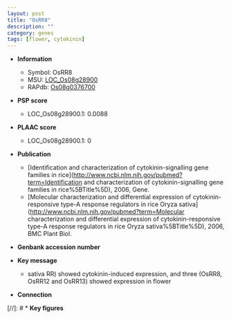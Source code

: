 ```yaml
---
layout: post
title: "OsRR8"
description: ""
category: genes
tags: [flower, cytokinin]
---
```


* **Information**  
    + Symbol: OsRR8  
    + MSU: [LOC_Os08g28900](http://rice.plantbiology.msu.edu/cgi-bin/ORF_infopage.cgi?orf=LOC_Os08g28900)  
    + RAPdb: [Os08g0376700](http://rapdb.dna.affrc.go.jp/viewer/gbrowse_details/irgsp1?name=Os08g0376700)  

* **PSP score**  
    + LOC_Os08g28900.1: 0.0088 

* **PLAAC score**  
    + LOC_Os08g28900.1: 0 

* **Publication**  
    + [Identification and characterization of cytokinin-signalling gene families in rice](http://www.ncbi.nlm.nih.gov/pubmed?term=Identification and characterization of cytokinin-signalling gene families in rice%5BTitle%5D), 2006, Gene.
    + [Molecular characterization and differential expression of cytokinin-responsive type-A response regulators in rice Oryza sativa](http://www.ncbi.nlm.nih.gov/pubmed?term=Molecular characterization and differential expression of cytokinin-responsive type-A response regulators in rice Oryza sativa%5BTitle%5D), 2006, BMC Plant Biol.

* **Genbank accession number**  

* **Key message**  
    + sativa RR) showed cytokinin-induced expression, and three (OsRR8, OsRR12 and OsRR13) showed expression in flower

* **Connection**  

[//]: # * **Key figures**  


